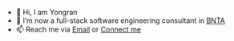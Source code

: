 <!--
**YoyoMai98/YoyoMai98** is a ✨ _special_ ✨ repository because its `README.md` (this file) appears on your GitHub profile.

Here are some ideas to get you started:
### Hi there 👋
- 🔭 I’m currently working on ...
- 🌱 I’m currently learning ...
- 👯 I’m looking to collaborate on ...
- 🤔 I’m looking for help with ...
- 💬 Ask me about ...
- 📫 How to reach me: ...
- 😄 Pronouns: ...
- ⚡ Fun fact: ...
-->

- 👋 Hi, I am Yongran
- 🌱 I’m now a full-stack software engineering consultant in [BNTA](https://techacademy.brightnetwork.co.uk/)
- 📫 Reach me via [Email](maiyongran@gmail.com) or [Connect me](https://www.linkedin.com/in/yongran-mai/)

